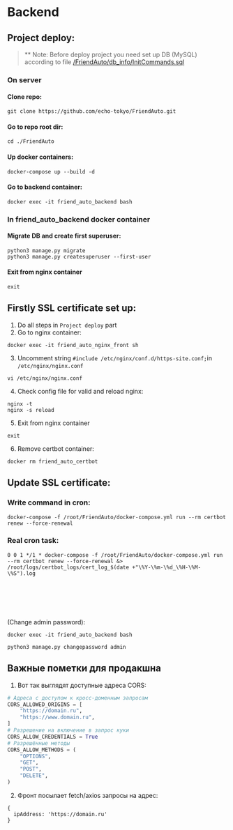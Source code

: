 # Backend


## Project deploy:

> ** Note:
> Before deploy project you need set up DB (MySQL) according to file [/FriendAuto/db_info/InitCommands.sql](db_info%2FInitCommands.sql)

### On server

#### Clone repo:
```shell
git clone https://github.com/echo-tokyo/FriendAuto.git
```

#### Go to repo root dir:
```shell
cd ./FriendAuto
```

#### Up docker containers:
```shell
docker-compose up --build -d
```

#### Go to backend container:
```shell
docker exec -it friend_auto_backend bash
```

### In friend_auto_backend docker container

#### Migrate DB and create first superuser:
```shell
python3 manage.py migrate
python3 manage.py createsuperuser --first-user
```

#### Exit from nginx container
```shell
exit
```


## Firstly SSL certificate set up:

1. Do all steps in `Project deploy` part
2. Go to nginx container:

```shell
docker exec -it friend_auto_nginx_front sh
```

3. Uncomment string `#include /etc/nginx/conf.d/https-site.conf;`in `/etc/nginx/nginx.conf`
```shell
vi /etc/nginx/nginx.conf
```

4. Check config file for valid and reload nginx:

```shell
nginx -t
nginx -s reload
```

5. Exit from nginx container

```shell
exit
```

6. Remove certbot container:

```shell
docker rm friend_auto_certbot
```


## Update SSL certificate:

### Write command in cron:
```shell
docker-compose -f /root/FriendAuto/docker-compose.yml run --rm certbot renew --force-renewal
```

### Real cron task:
```shell
0 0 1 */1 * docker-compose -f /root/FriendAuto/docker-compose.yml run --rm certbot renew --force-renewal &> /root/logs/certbot_logs/cert_log_$(date +"\%Y-\%m-\%d_\%H-\%M-\%S").log
```

<br><br><br><br>

(Change admin password):
```shell
docker exec -it friend_auto_backend bash

python3 manage.py changepassword admin
```

## Важные пометки для продакшна
1. Вот так выглядят доступные адреса CORS:
```python
# Адреса с доступом к кросс-доменным запросам
CORS_ALLOWED_ORIGINS = [
    "https://domain.ru",
    "https://www.domain.ru",
]
# Разрешение на включение в запрос куки
CORS_ALLOW_CREDENTIALS = True
# Разрешённые методы
CORS_ALLOW_METHODS = (
    "OPTIONS",
    "GET",
    "POST",
    "DELETE",
)
```
2. Фронт посылает fetch/axios запросы на адрес:
```json5
{
  ipAddress: 'https://domain.ru'
}
```
